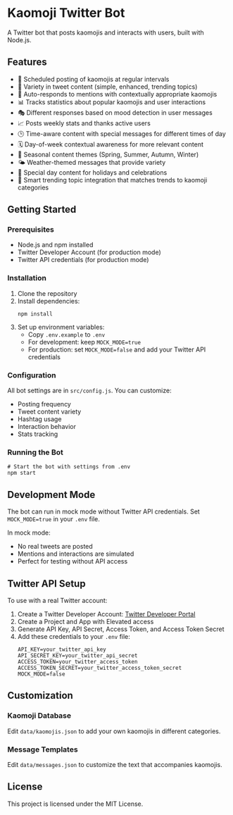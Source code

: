 # Kaomoji Twitter Bot

A Twitter bot that posts kaomojis and interacts with users, built with Node.js.

## Features

- 📅 Scheduled posting of kaomojis at regular intervals
- 🔄 Variety in tweet content (simple, enhanced, trending topics)
- 💬 Auto-responds to mentions with contextually appropriate kaomojis
- 📊 Tracks statistics about popular kaomojis and user interactions
- 🎭 Different responses based on mood detection in user messages
- 📈 Posts weekly stats and thanks active users
- 🕒 Time-aware content with special messages for different times of day
- 🗓️ Day-of-week contextual awareness for more relevant content
- 🌱 Seasonal content themes (Spring, Summer, Autumn, Winter)
- 🌤️ Weather-themed messages that provide variety
- 🎉 Special day content for holidays and celebrations
- 📱 Smart trending topic integration that matches trends to kaomoji categories

## Getting Started

### Prerequisites

- Node.js and npm installed
- Twitter Developer Account (for production mode)
- Twitter API credentials (for production mode)

### Installation

1. Clone the repository
2. Install dependencies:
   ```
   npm install
   ```
3. Set up environment variables:
   - Copy `.env.example` to `.env`
   - For development: keep `MOCK_MODE=true`
   - For production: set `MOCK_MODE=false` and add your Twitter API credentials

### Configuration

All bot settings are in `src/config.js`. You can customize:

- Posting frequency
- Tweet content variety
- Hashtag usage
- Interaction behavior
- Stats tracking

### Running the Bot

```
# Start the bot with settings from .env
npm start
```

## Development Mode

The bot can run in mock mode without Twitter API credentials. Set `MOCK_MODE=true` in your `.env` file.

In mock mode:
- No real tweets are posted
- Mentions and interactions are simulated
- Perfect for testing without API access

## Twitter API Setup

To use with a real Twitter account:

1. Create a Twitter Developer Account: [Twitter Developer Portal](https://developer.twitter.com/en/portal/dashboard)
2. Create a Project and App with Elevated access
3. Generate API Key, API Secret, Access Token, and Access Token Secret
4. Add these credentials to your `.env` file:
   ```
   API_KEY=your_twitter_api_key
   API_SECRET_KEY=your_twitter_api_secret
   ACCESS_TOKEN=your_twitter_access_token
   ACCESS_TOKEN_SECRET=your_twitter_access_token_secret
   MOCK_MODE=false
   ```

## Customization

### Kaomoji Database

Edit `data/kaomojis.json` to add your own kaomojis in different categories.

### Message Templates

Edit `data/messages.json` to customize the text that accompanies kaomojis.

## License

This project is licensed under the MIT License.